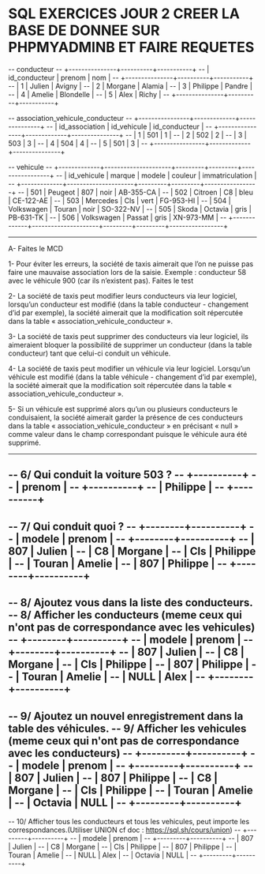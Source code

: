 # SQL EXERCICES JOUR 2 CREER LA BASE DE DONNEE SUR PHPMYADMINB ET FAIRE REQUETES

-- conducteur 
-- +---------------+----------+-----------+
-- | id_conducteur | prenom   | nom       |
-- +---------------+----------+-----------+
-- |             1 | Julien   | Avigny    |
-- |             2 | Morgane  | Alamia    |
-- |             3 | Philippe | Pandre    |
-- |             4 | Amelie   | Blondelle |
-- |             5 | Alex     | Richy     |
-- +---------------+----------+-----------+

-- association_vehicule_conducteur
-- +----------------+-------------+---------------+
-- | id_association | id_vehicule | id_conducteur |
-- +----------------+-------------+---------------+
-- |              1 |         501 |             1 |
-- |              2 |         502 |             2 |
-- |              3 |         503 |             3 |
-- |              4 |         504 |             4 |
-- |              5 |         501 |             3 |
-- +----------------+-------------+---------------+

-- vehicule
-- +-------------+---------------------+---------+---------+-----------------+
-- | id_vehicule | marque		   		| modele  | couleur | immatriculation |
-- +-------------+---------------------+---------+---------+-----------------+
-- |         501 | Peugeot             | 807     | noir    | AB-355-CA       |
-- |         502 | Citroen             | C8      | bleu    | CE-122-AE       |
-- |         503 | Mercedes            | Cls     | vert    | FG-953-HI       |
-- |         504 | Volkswagen          | Touran  | noir    | SO-322-NV       |
-- |         505 | Skoda               | Octavia | gris    | PB-631-TK       |
-- |         506 | Volkswagen          | Passat  | gris    | XN-973-MM       |
-- +-------------+---------------------+---------+---------+-----------------+

------------------------------------------------------------------------------------------
A- Faites le MCD

1- Pour éviter les erreurs, la société de taxis aimerait que l’on ne puisse pas faire une mauvaise association lors de la saisie.
Exemple : conducteur 58 avec le véhicule 900 (car ils n’existent pas). Faites le test

2- La société de taxis peut modifier leurs conducteurs via leur logiciel, lorsqu’un conducteur est modifié (dans la table conducteur - changement d’id par exemple), la société aimerait que la modification soit répercutée dans la table « association_vehicule_conducteur ». 

3- La société de taxis peut supprimer des conducteurs via leur logiciel, ils aimeraient bloquer la possibilité de supprimer un conducteur (dans la table conducteur) tant que celui-ci conduit un véhicule.

4- La société de taxis peut modifier un véhicule via leur logiciel. Lorsqu’un véhicule est modifié (dans la table véhicule - changement d’id par exemple), la société aimerait que la modification soit répercutée dans la table « association_vehicule_conducteur ». 

5- Si un véhicule est supprimé alors qu’un ou plusieurs conducteurs le conduisaient, la société aimerait garder la présence de ces conducteurs dans la table « association_vehicule_conducteur » en précisant « null » comme valeur dans le champ correspondant puisque le véhicule aura été supprimé.

------------------------------------------------------------------------------------------
-- 6/	Qui conduit la voiture 503 ?
-- +----------+
-- | prenom   |
-- +----------+
-- | Philippe |
-- +----------+
------------------------------------------------------------------------------------------
-- 7/	Qui conduit quoi ?
-- +--------+----------+
-- | modele | prenom   |
-- +--------+----------+
-- | 807    | Julien   |
-- | C8     | Morgane  |
-- | Cls    | Philippe |
-- | Touran | Amelie   |
-- | 807    | Philippe |
-- +--------+----------+
------------------------------------------------------------------------------------------
-- 8/	Ajoutez vous dans la liste des conducteurs.
-- 8/	Afficher les conducteurs (meme ceux qui n'ont pas de correspondance avec les vehicules)
-- +--------+----------+
-- | modele | prenom   |
-- +--------+----------+
-- | 807    | Julien   |
-- | C8     | Morgane  |
-- | Cls    | Philippe |
-- | 807    | Philippe |
-- | Touran | Amelie   |
-- | NULL   | Alex     |
-- +--------+----------+
------------------------------------------------------------------------------------------
-- 9/	Ajoutez un nouvel enregistrement dans la table des véhicules.
-- 9/	Afficher les vehicules (meme ceux qui n'ont pas de correspondance avec les conducteurs)
-- +---------+----------+
-- | modele  | prenom   |
-- +---------+----------+
-- | 807     | Julien   |
-- | 807     | Philippe |
-- | C8      | Morgane  |
-- | Cls     | Philippe |
-- | Touran  | Amelie   |
-- | Octavia | NULL     |
-- +---------+----------+
------------------------------------------------------------------------------------------
-- 10/	Afficher tous les conducteurs et tous les vehicules, peut importe les correspondances.(Utiliser UNION cf doc : https://sql.sh/cours/union)
-- +---------+----------+
-- | modele  | prenom   |
-- +---------+----------+
-- | 807     | Julien   |
-- | C8      | Morgane  |
-- | Cls     | Philippe |
-- | 807     | Philippe |
-- | Touran  | Amelie   |
-- | NULL    | Alex     |
-- | Octavia | NULL     |
-- +---------+----------+
